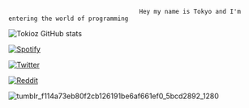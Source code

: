                                         Hey my name is Tokyo and I'm entering the world of programming 

![Tokioz GitHub stats](https://github-readme-stats.vercel.app/api?username=Tokioz&show_icons=true&theme=radical)

[![Spotify](https://img.shields.io/badge/Spotify-1ED760?&style=for-the-badge&logo=spotify&logoColor=pink)](https://open.spotify.com/user/31zxseluxvwgggx7fzhdzrvr7bga)

[![Twitter](https://img.shields.io/badge/Twitter-1DA1F2?style=for-the-badge&logo=twitter&logoColor=pink)](https://twitter.com/Tokiorik)

[![Reddit](https://img.shields.io/badge/Reddit-FF4500?style=for-the-badge&logo=reddit&logoColor=pink)](https://www.reddit.com/settings/profile)






![tumblr_f114a73eb80f2cb126191be6af661ef0_5bcd2892_1280](https://user-images.githubusercontent.com/98661694/154600251-164867bd-54ae-4210-aa4f-497dc8bb5d7d.gif)

